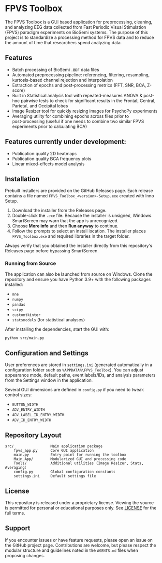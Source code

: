 # FPVS Toolbox

The FPVS Toolbox is a GUI based application for preprocessing, cleaning, and analyzing EEG data collected from Fast Periodic Visual Stimulation (FPVS) paradigm experiments on BioSemi systems. The purpose of this project is to standardize a processing method for FPVS data and to reduce the amount of time that researchers spend analyzing data. 

## Features

- Batch processing of BioSemi `.BDF` data files
- Automated preprocessing pipeline: referencing, filtering, resampling, kurtosis-based channel rejection and interpolation
- Extraction of epochs and post-processing metrics (FFT, SNR, BCA, Z-score)
- Built in Statistical analysis tool with repeated-measures ANOVA & post-hoc pairwise tests to check for significant results in the Frontal, Central, Parietal, and Occipital lobes
- Image Resizer tool for quickly resizing images for PsychoPy experiments
- Averaging utility for combining epochs across files prior to post‑processing (useful if one needs to combine two similar FPVS experiments prior to calculating BCA)

## Features currently under development:

- Publication quality 2D heatmaps
- Publication quality BCA frequency plots
- Linear mixed-effects model analysis


## Installation

Prebuilt installers are provided on the GitHub Releases page. Each release contains a file named `FPVS_Toolbox_<version>-Setup.exe` created with Inno Setup.

1. Download the installer from the Releases page.
2. Double-click the `.exe` file. Because the installer is unsigned, Windows SmartScreen may warn that the app is unrecognized.
3. Choose **More info** and then **Run anyway** to continue.
4. Follow the prompts to select an install location. The installer places `FPVS_Toolbox.exe` and required libraries in the target folder.

Always verify that you obtained the installer directly from this repository's Releases page before bypassing SmartScreen.

### Running from Source

The application can also be launched from source on Windows. Clone the repository and ensure you have Python 3.9+ with the following packages installed:

- `mne`
- `numpy`
- `pandas`
- `scipy`
- `customtkinter`
- `statsmodels` (for statistical analyses)

After installing the dependencies, start the GUI with:

```bash
python src/main.py
```

## Configuration and Settings

User preferences are stored in `settings.ini` (generated automatically in a configuration folder such as `%APPDATA%\FPVS_Toolbox`). You can adjust appearance mode, default paths, event labels/IDs, and analysis parameters from the Settings window in the application.

Several GUI dimensions are defined in `config.py` if you need to tweak control sizes:

- `BUTTON_WIDTH`
- `ADV_ENTRY_WIDTH`
- `ADV_LABEL_ID_ENTRY_WIDTH`
- `ADV_ID_ENTRY_WIDTH`

## Repository Layout

```
src/                 Main application package
    fpvs_app.py      Core GUI application
    main.py          Entry point for running the toolbox
    Main_App/        Modularized GUI and processing code
    Tools/           Additional utilities (Image Resizer, Stats, Averaging)
    config.py        Global configuration constants
    settings.ini     Default settings file
```

## License

This repository is released under a proprietary license. Viewing the source is permitted for personal or educational purposes only. See [LICENSE](LICENSE) for the full terms.

## Support

If you encounter issues or have feature requests, please open an issue on the GitHub project page. Contributions are welcome, but please respect the modular structure and guidelines noted in the `AGENTS.md` files when proposing changes.
